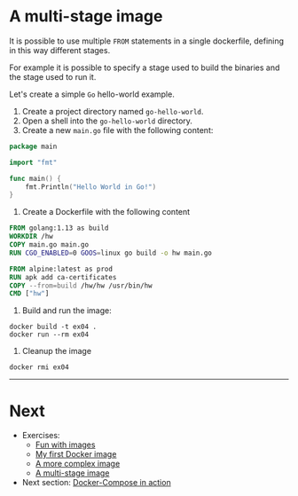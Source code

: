 # A multi-stage image

It is possible to use multiple `FROM` statements in a single dockerfile, defining in this way different stages.

For example it is possible to specify a stage used to build the binaries and the stage used to run it.

Let's create a simple `Go` hello-world example.

1. Create a project directory named `go-hello-world`.
1. Open a shell into the `go-hello-world` directory.
1. Create a new `main.go` file with the following content:

```go
package main

import "fmt"

func main() {
    fmt.Println("Hello World in Go!")
}
```

1. Create a Dockerfile with the following content

```dockerfile
FROM golang:1.13 as build
WORKDIR /hw
COPY main.go main.go
RUN CGO_ENABLED=0 GOOS=linux go build -o hw main.go 

FROM alpine:latest as prod 
RUN apk add ca-certificates
COPY --from=build /hw/hw /usr/bin/hw
CMD ["hw"]
```

1. Build and run the image:

```
docker build -t ex04 .
docker run --rm ex04
```

1. Cleanup the image

```
docker rmi ex04
```

---

# Next

- Exercises:
  - [Fun with images](./Ex-01.md) 
  - [My first Docker image](./Ex-02.md) 
  - [A more complex image](./Ex-03.md) 
  - [A multi-stage image](./Ex-04.md) 
- Next section: [Docker-Compose in action](../04-DockerCompose)
